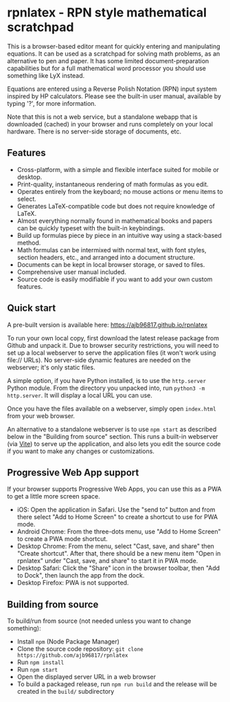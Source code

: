# rpnlatex - RPN style mathematical scratchpad

This is a browser-based editor meant for quickly entering and manipulating equations.
It can be used as a scratchpad for solving math problems, as an alternative to pen and
paper.  It has some limited document-preparation capabilities but for a full mathematical
word processor you should use something like LyX instead.

Equations are entered using a Reverse Polish Notation (RPN) input system inspired by
HP calculators.  Please see the built-in user manual, available by typing '?', for more information.

Note that this is not a web service, but a standalone webapp that is downloaded (cached) in your
browser and runs completely on your local hardware.  There is no server-side storage of documents, etc.

## Features

  * Cross-platform, with a simple and flexible interface suited for mobile or desktop.
  * Print-quality, instantaneous rendering of math formulas as you edit.
  * Operates entirely from the keyboard; no mouse actions or menu items to select.
  * Generates LaTeX-compatible code but does not require knowledge of LaTeX.
  * Almost everything normally found in mathematical books and papers can be quickly typeset with the built-in keybindings.
  * Build up formulas piece by piece in an intuitive way using a stack-based method.
  * Math formulas can be intermixed with normal text, with font styles, section headers, etc., and arranged into a document structure.
  * Documents can be kept in local browser storage, or saved to files.
  * Comprehensive user manual included.
  * Source code is easily modifiable if you want to add your own custom features.

## Quick start

A pre-built version is available here: https://ajb96817.github.io/rpnlatex

To run your own local copy, first download the latest release package from Github and unpack it.
Due to browser security restrictions, you will need to set up a local webserver to serve the
application files (it won't work using file:// URLs).  No server-side dynamic features are needed
on the webserver; it's only static files.

A simple option, if you have Python installed, is to use the `http.server` Python module.
From the directory you unpacked into, run `python3 -m http.server`.  It will display a local
URL you can use.

Once you have the files available on a webserver, simply open `index.html` from your web browser.

An alternative to a standalone webserver is to use `npm start` as described below in the "Building from source" section.
This runs a built-in webserver (via [Vite](https://vite.dev/)) to serve up the application, and
also lets you edit the source code if you want to make any changes or customizations.

## Progressive Web App support

If your browser supports Progressive Web Apps, you can use this as a PWA to get a little
more screen space.

  * iOS: Open the application in Safari.  Use the "send to" button and from there select "Add to Home Screen" to create a shortcut to use for PWA mode.
  * Android Chrome: From the three-dots menu, use "Add to Home Screen" to create a PWA mode shortcut.
  * Desktop Chrome: From the menu, select "Cast, save, and share" then "Create shortcut".  After that, there should be a new menu item "Open in rpnlatex" under "Cast, save, and share" to start it in PWA mode.
  * Desktop Safari: Click the "Share" icon in the browser toolbar, then "Add to Dock", then launch the app from the dock.
  * Desktop Firefox: PWA is not supported.

## Building from source

To build/run from source (not needed unless you want to change something):

  * Install `npm` (Node Package Manager)
  * Clone the source code repository: `git clone https://github.com/ajb96817/rpnlatex`
  * Run `npm install`
  * Run `npm start`
  * Open the displayed server URL in a web browser
  * To build a packaged release, run `npm run build` and the release will be created in the `build/` subdirectory


